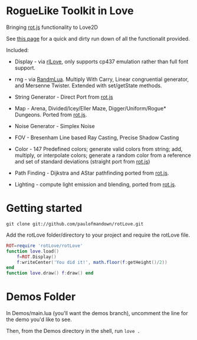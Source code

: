 RogueLike Toolkit in Love
=========
Bringing [rot.js](http://ondras.github.io/rot.js/hp/) functionality to Love2D

See [this page](http://paulofmandown.github.io/rotLove/) for a quick and dirty run down of all the functionalit provided.

Included:

 * Display          - via [rlLove](https://github.com/paulofmandown/rlLove), only supports cp437 emulation rather than full font support.

 * rng              - via [RandmLua](http://love2d.org/forums/viewtopic.php?f=5&t=3424). Multiply With Carry, Linear congruential generator, and Mersenne Twister. Extended with set/getState methods.

 * String Generator - Direct Port from [rot.js](http://ondras.github.io/rot.js/hp/)

 * Map              - Arena, Divided/Icey/Eller Maze, Digger/Uniform/Rogue* Dungeons. Ported from [rot.js](http://ondras.github.io/rot.js/hp/).

 * Noise Generator  - Simplex Noise

 * FOV              - Bresenham Line based Ray Casting, Precise Shadow Casting

 * Color            - 147 Predefined colors; generate valid colors from string; add, multiply, or interpolate colors; generate a random color from a reference and set of standard deviations (straight port from [rot.js](http://ondras.github.io/rot.js/hp/))

 * Path Finding     - Dijkstra and AStar pathfinding ported from [rot.js](http://ondras.github.io/rot.js/hp/).

 * Lighting         - compute light emission and blending, ported from [rot.js](http://ondras.github.io/rot.js/hp/).

Getting started
==========
`git clone git://github.com/paulofmandown/rotLove.git`

Add the rotLove folder/directory to your project and require the rotLove file.
```lua
ROT=require 'rotLove/rotLove'
function love.load()
    f=ROT.Display()
    f:writeCenter('You did it!', math.floor(f:getHeight()/2))
end
function love.draw() f:draw() end
```

Demos Folder
==========
In Demos/main.lua (you'll want the demos branch), uncomment the line for the demo you'd like to see.

Then, from the Demos directory in the shell, run `love .`
